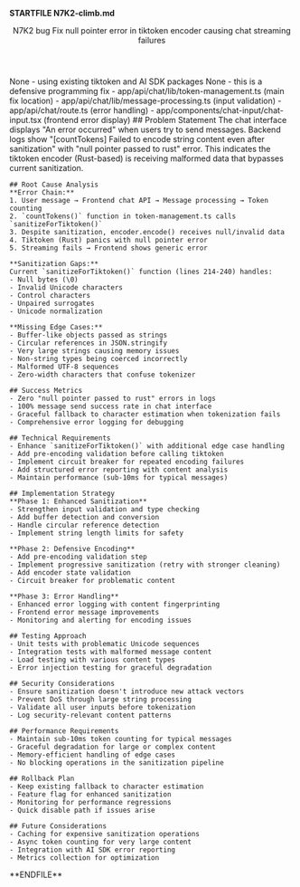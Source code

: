 **STARTFILE N7K2-climb.md**
<Climb>
  <header>
    <id>N7K2</id>
    <type>bug</type>
    <description>Fix null pointer error in tiktoken encoder causing chat streaming failures</description>
  </header>
  <newDependencies>None - using existing tiktoken and AI SDK packages</newDependencies>
  <prerequisitChanges>None - this is a defensive programming fix</prerequisitChanges>
  <relevantFiles>
    - app/api/chat/lib/token-management.ts (main fix location)
    - app/api/chat/lib/message-processing.ts (input validation)
    - app/api/chat/route.ts (error handling)
    - app/components/chat-input/chat-input.tsx (frontend error display)
  </relevantFiles>
  <everythingElse>
    ## Problem Statement
    The chat interface displays "An error occurred" when users try to send messages. Backend logs show "[countTokens] Failed to encode string content even after sanitization" with "null pointer passed to rust" error. This indicates the tiktoken encoder (Rust-based) is receiving malformed data that bypasses current sanitization.

    ## Root Cause Analysis
    **Error Chain:**
    1. User message → Frontend chat API → Message processing → Token counting
    2. `countTokens()` function in token-management.ts calls `sanitizeForTiktoken()`
    3. Despite sanitization, encoder.encode() receives null/invalid data
    4. Tiktoken (Rust) panics with null pointer error
    5. Streaming fails → Frontend shows generic error

    **Sanitization Gaps:**
    Current `sanitizeForTiktoken()` function (lines 214-240) handles:
    - Null bytes (\0)
    - Invalid Unicode characters
    - Control characters
    - Unpaired surrogates
    - Unicode normalization

    **Missing Edge Cases:**
    - Buffer-like objects passed as strings
    - Circular references in JSON.stringify
    - Very large strings causing memory issues
    - Non-string types being coerced incorrectly
    - Malformed UTF-8 sequences
    - Zero-width characters that confuse tokenizer

    ## Success Metrics
    - Zero "null pointer passed to rust" errors in logs
    - 100% message send success rate in chat interface
    - Graceful fallback to character estimation when tokenization fails
    - Comprehensive error logging for debugging

    ## Technical Requirements
    - Enhance `sanitizeForTiktoken()` with additional edge case handling
    - Add pre-encoding validation before calling tiktoken
    - Implement circuit breaker for repeated encoding failures
    - Add structured error reporting with content analysis
    - Maintain performance (sub-10ms for typical messages)

    ## Implementation Strategy
    **Phase 1: Enhanced Sanitization**
    - Strengthen input validation and type checking
    - Add buffer detection and conversion
    - Handle circular reference detection
    - Implement string length limits for safety

    **Phase 2: Defensive Encoding**
    - Add pre-encoding validation step
    - Implement progressive sanitization (retry with stronger cleaning)
    - Add encoder state validation
    - Circuit breaker for problematic content

    **Phase 3: Error Handling**
    - Enhanced error logging with content fingerprinting
    - Frontend error message improvements
    - Monitoring and alerting for encoding issues

    ## Testing Approach
    - Unit tests with problematic Unicode sequences
    - Integration tests with malformed message content
    - Load testing with various content types
    - Error injection testing for graceful degradation

    ## Security Considerations
    - Ensure sanitization doesn't introduce new attack vectors
    - Prevent DoS through large string processing
    - Validate all user inputs before tokenization
    - Log security-relevant content patterns

    ## Performance Requirements
    - Maintain sub-10ms token counting for typical messages
    - Graceful degradation for large or complex content
    - Memory-efficient handling of edge cases
    - No blocking operations in the sanitization pipeline

    ## Rollback Plan
    - Keep existing fallback to character estimation
    - Feature flag for enhanced sanitization
    - Monitoring for performance regressions
    - Quick disable path if issues arise

    ## Future Considerations
    - Caching for expensive sanitization operations
    - Async token counting for very large content
    - Integration with AI SDK error reporting
    - Metrics collection for optimization
  </everythingElse>
</Climb>
**ENDFILE** 